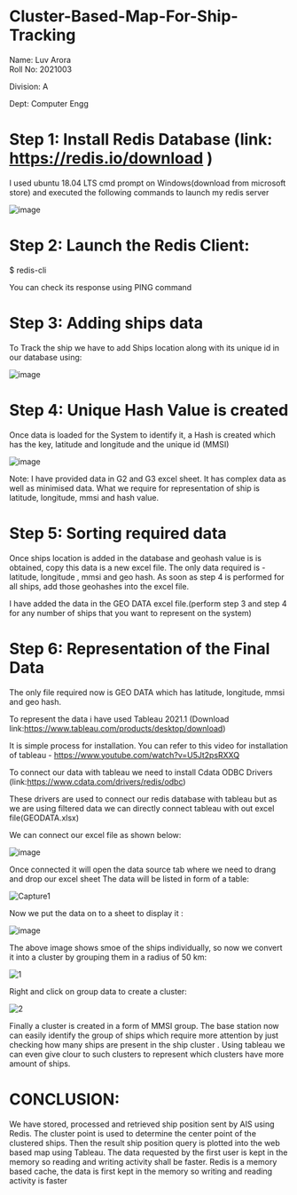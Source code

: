 # Cluster-Based-Map-For-Ship-Tracking
Name: Luv Arora   
Roll No: 2021003 

Division: A

Dept: Computer Engg

# **Step 1**: Install Redis Database (link: https://redis.io/download )

I used ubuntu 18.04 LTS cmd prompt on Windows(download from microsoft store) and executed the following commands to launch my redis server

![image](https://user-images.githubusercontent.com/81869471/115849322-65f0aa80-a442-11eb-97b0-4f452d7cc5ce.png)

# **Step 2**: Launch the Redis Client:

$ redis-cli

You can check its response using PING command

# **Step 3**: Adding ships data

To Track the ship we have to add Ships location along with its unique id in our database using:

![image](https://user-images.githubusercontent.com/81869471/115852178-6c345600-a445-11eb-91fc-00cb43814266.png)

# **Step 4**: Unique Hash Value is created

Once data is loaded for the System to identify it, a Hash is created which has the key, latitude and longitude and the unique id (MMSI)

![image](https://user-images.githubusercontent.com/81869471/115852416-b0275b00-a445-11eb-9c77-183c3619374e.png)

Note:
I have provided data in G2 and G3 excel sheet. It has complex data as well as minimised data.
What we require for representation of ship is latitude, longitude, mmsi and hash value.

# **Step 5**: Sorting required data

Once ships location is added in the database and geohash value is is obtained, copy this data is a new excel file.
The only data required is - latitude, longitude , mmsi and geo hash.
As soon as step 4 is performed for all ships, add those geohashes into the excel file.

I have added the data in the GEO DATA excel file.(perform step 3 and step 4 for any number of ships that you want to represent on the system) 

# **Step 6**: Representation of the Final Data

The only file required now is GEO DATA which has latitude, longitude, mmsi and geo hash.

To represent the data i have used Tableau 2021.1 (Download link:https://www.tableau.com/products/desktop/download)

It is simple process for installation. You can refer to this video for installation of tableau - https://www.youtube.com/watch?v=U5Jt2psRXXQ

To connect our data with tableau we need to install Cdata ODBC Drivers (link:https://www.cdata.com/drivers/redis/odbc)

These drivers are used to connect our redis database with tableau but as we are using filtered data we can directly connect tableau with out excel file(GEODATA.xlsx)

We can connect our excel file as shown below:

![image](https://user-images.githubusercontent.com/81869471/115988693-7dfa3280-a5d8-11eb-96c2-2f5c6609b17d.png)

Once connected it will open the data source tab where we need to drang and drop our excel sheet
The data will be listed in form of a table:

![Capture1](https://user-images.githubusercontent.com/81869471/115989009-b6e6d700-a5d9-11eb-878f-bbe06ae5cd74.PNG)

Now we put the data on to a sheet to display it :

![image](https://user-images.githubusercontent.com/81869471/116189937-5bd2f280-a747-11eb-8ce6-369a8c237c0a.png)

The above image shows smoe of the ships individually, so now we convert it into a cluster by grouping them in a radius of 50 km:

![1](https://user-images.githubusercontent.com/81869471/116190160-c08e4d00-a747-11eb-9f4c-475f9bec8d23.png)

Right and click on group data to create a cluster:

![2](https://user-images.githubusercontent.com/81869471/116190269-f29faf00-a747-11eb-9e76-e1e26a7efe40.png)

Finally a cluster is created in a form of MMSI group. The base station now can easily identify the group of ships which require more attention by just checking how many ships are present in the ship cluster . Using tableau we can even give clour to such clusters to represent which clusters have more amount of ships.

# CONCLUSION:
We have stored, processed and retrieved ship position sent by AIS using Redis. The cluster point is used to determine the center point of the clustered ships. Then the result ship position query is plotted into the web based map using Tableau. The data requested by the first user is kept in the memory so reading and writing activity shall be faster. Redis is a memory based cache, the data is first kept in the memory so writing and reading activity is faster



